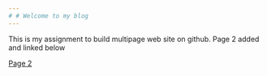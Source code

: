 ```yaml
---
# # Welcome to my blog
---
```

This is my assignment to build multipage web site on github.
Page 2 added and linked below 

[Page 2](Page2.md)
